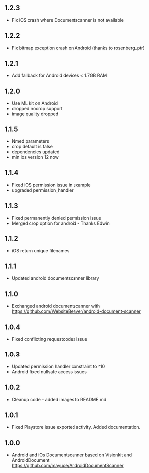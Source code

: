 ## 1.2.3
* Fix iOS crash where Documentscanner is not available

## 1.2.2
* Fix bitmap exception crash on Android (thanks to rosenberg_ptr)

## 1.2.1
* Add fallback for Android devices < 1.7GB RAM

## 1.2.0
* Use ML kit on Android
* dropped nocrop support
* image quality dropped

## 1.1.5
* Nmed parameters
* crop default is false
* dependencies updated
* min ios version 12 now

## 1.1.4
* Fixed iOS permission issue in example
* upgraded permission_handler

## 1.1.3
* Fixed permanently denied permission issue
* Merged crop option for android - Thanks Edwin

## 1.1.2
* iOS return unique filenames

## 1.1.1
* Updated android documentscanner library

## 1.1.0
* Exchanged android documentscanner with https://github.com/WebsiteBeaver/android-document-scanner

## 1.0.4
* Fixed conflicting requestcodes issue

## 1.0.3
* Updated permission handler constraint to ^10
* Android fixed nullsafe access issues

## 1.0.2
* Cleanup code - added images to README.md

## 1.0.1

* Fixed Playstore issue exported activity. Added documentation.

## 1.0.0

* Android and iOs Documentscanner based on Visionkit and AndroidDocument https://github.com/mayuce/AndroidDocumentScanner
